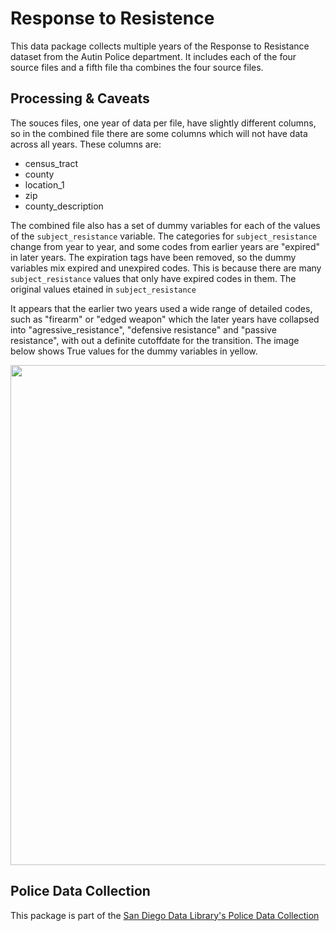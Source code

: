 # Response to Resistence

This data package collects multiple years of the Response to Resistance dataset
from the Autin Police department. It includes each of the four source files and
a fifth file tha combines the four source files.

## Processing & Caveats

The souces files, one year of data per file, have slightly different columns,
so in the combined file there are some columns which will not have data across
all years. These columns are:

* census_tract
* county
* location_1
* zip
* county_description

The combined file also has a set of dummy variables for each of the values of
the `subject_resistance` variable. The categories for `subject_resistance`
change from year to year, and some codes from earlier years are "expired" in
later years. The expiration tags have been removed, so the dummy variables mix
expired and unexpired codes. This is because there are many
`subject_resistance` values that only have expired codes in them. The original
values etained in `subject_resistance`

It appears that the earlier two years used a wide range of detailed codes, such
as "firearm" or "edged weapon" which the later years have collapsed into
"agressive_resistance", "defensive resistance" and "passive resistance", with
out a definite cutoffdate for the transition. The image below shows True values for the dummy variables in yellow. 

<img src="http://library.metatab.org/austintexas.gov-response_to_resistance-1.1.2/docs/sr_dummy_coverage.png" width='800'>

## Police Data Collection

This package is part of the [San Diego Data Library's Police Data Collection](https://github.com/metatab-packages/policedata-collection)

